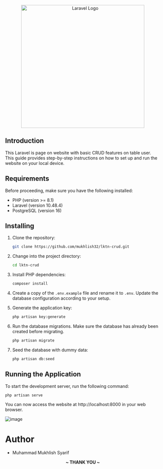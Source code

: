 <p align="center"><a href="https://laravel.com" target="_blank"><img src="https://raw.githubusercontent.com/laravel/art/master/logo-lockup/5%20SVG/2%20CMYK/1%20Full%20Color/laravel-logolockup-cmyk-red.svg" width="400" alt="Laravel Logo"></a></p>

## Introduction

This Laravel is page on website with basic CRUD features on table user. This guide provides step-by-step instructions on how to set up and run the website on your local device.

## Requirements

Before proceeding, make sure you have the following installed:

- PHP (version >= 8.1)
- Laravel (version 10.48.4)
- PostgreSQL (version 16)

## Installing

1. Clone the repository:

   ```bash
   git clone https://github.com/mukhlish32/lktn-crud.git
   ```

2. Change into the project directory:

   ```bash
   cd lktn-crud
   ```

3. Install PHP dependencies:

   ```bash
   composer install
   ```

4. Create a copy of the `.env.example` file and rename it to `.env`. Update the database configuration according to your setup.

5. Generate the application key:

   ```bash
   php artisan key:generate
   ```

6. Run the database migrations. Make sure the database has already been created before migrating.

   ```bash
   php artisan migrate
   ```

7. Seed the database with dummy data:

   ```bash
   php artisan db:seed
   ```

## Running the Application

To start the development server, run the following command:

```bash
php artisan serve
```

You can now access the website at http://localhost:8000 in your web browser.

![image](https://github.com/mukhlish32/lktn-crud/assets/85531251/3024f399-6c8f-47cc-bd17-5091d229197f)

# Author
- Muhammad Mukhlish Syarif



<p align="center"><b> ~ THANK YOU ~ </b></p>
